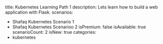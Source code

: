 title: Kubernetes Learning Path 1
description: Lets learn how to build a web application with Flask.
scenarios: 
  - Shafaq Kubernetes Scenario 1
  - Shafaq Kubernetes Scenarioo 2
isPremium: false
isAvailable: true
scenarioCount: 2
isNew: true
categories: 
  - kubernetes

